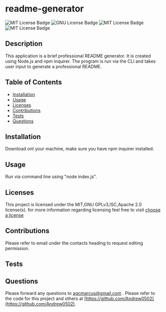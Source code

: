 # readme-generator

  ![MIT License Badge](https://img.shields.io/badge/license-MIT-blue)
  ![GNU License Badge](https://img.shields.io/badge/license-GNU_GPLv3-blue)
  ![MIT License Badge](https://img.shields.io/badge/license-ISC-blue)
  ![MIT License Badge](https://img.shields.io/badge/license-Apache_2.0-blue)

## Description
  This application is a brief professional README generator. It is created using Node.js and npm inquirer. The program is run via the CLI and takes user input to generate a professional README. 

## Table of Contents

  * [Installation](#Installation)
  * [Usage](#Usage)
  * [Licenses](#Licenses)
  * [Contributions](#Contributions)
  * [Tests](#Tests)
  * [Questions](#Questions)

## Installation
  Download ont your machine, make sure you have npm inquirer installed.

## Usage
  Run via command line using "node index.js".

## Licenses
  This project is licensed under the MIT,GNU GPLv3,ISC,Apache 2.0 license(s). for more information regarding licensing feel free to visit
  [choose a license](https://choosealicense.com/)

## Contributions
  Please refer to email under the contacts heading to request editing permission.

## Tests
   

## Questions
 Please forward any questions to [agcmarcus@gmail.com](agcmarcus@gmail.com) . Please refer to the code for this project and others at [https://github.com/Andrew0502](https://github.com/Andrew0502).